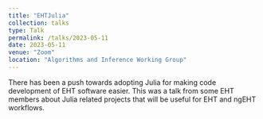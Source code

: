 ```yaml
---
title: "EHTJulia"
collection: talks
type: Talk
permalink: /talks/2023-05-11
date: 2023-05-11
venue: "Zoom"
location: "Algorithms and Inference Working Group"
---
```


There has been a push towards adopting Julia for making code development of EHT software easier. 
This was a talk from some EHT members about Julia related projects that will be useful for EHT and ngEHT workflows.
